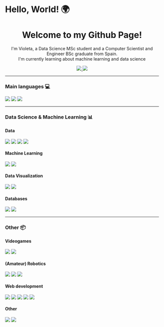 # Hello, World! 🌍

<div id="badges" align="center">

  <h1>Welcome to my Github Page!</h1> 
  <p>I'm Violeta, a Data Science MSc student and a Computer Scientist and Engineer BSc graduate from Spain.<br>I'm currently learning about machine learning and data science</p>
  
  <a href= "https://www.linkedin.com/in/violeta-tejera/">
    <img src = "https://img.shields.io/badge/LinkedIn-purple?logo=linkedin">
  </a>

  <a href= "https://www.kaggle.com/violetatejera">
    <img src = "https://img.shields.io/badge/Kaggle-purple?logo=kaggle">
  </a>
</div>

<hr>

### Main languages 💻
<div id="lang">
  <img src = "https://img.shields.io/badge/Python-purple?logo=python">
  <img src = "https://img.shields.io/badge/Java-purple?logo=oracle">
  <img src = "https://img.shields.io/badge/C%2FC%2B%2B-purple?logo=c%2B%2B">
</div>

<hr>

### Data Science & Machine Learning 📊

#### Data

<div id = "data">
  <img src = "https://img.shields.io/badge/Pandas-purple?logo=pandas">
  <img src = "https://img.shields.io/badge/Numpy-purple?logo=numpy">
  <img src = "https://img.shields.io/badge/Apache%20Spark-purple?logo=apachespark">
  <img src = "https://img.shields.io/badge/R-purple?logo=r">
</div>

#### Machine Learning

<div id="ai">
  <img src = "https://img.shields.io/badge/ScikitLearn-purple?logo=scikitlearn">
  <img src = "https://img.shields.io/badge/TensorFlow-purple?logo=tensorflow">
</div>

#### Data Visualization

<div id = "dataviz">
  <img src = "https://img.shields.io/badge/Matplotlib-purple?logo=matplotlib">
  <img src = "https://img.shields.io/badge/Seaborn-purple?logo=seaborn">
</div>

#### Databases
<div id = "db">
    <img src = "https://img.shields.io/badge/PostgreSQL-purple?logo=postgresql">
    <img src = "https://img.shields.io/badge/MongoDB-purple?logo=mongodb">
</div>

<hr>

### Other 📦​

#### Videogames

<div id = "videogame">
    <img src = "https://img.shields.io/badge/Unity-purple?logo=unity">
    <img src = "https://img.shields.io/badge/PyGame-purple?logo=pygame">
</div>

#### (Amateur) Robotics

<div id = "robotics">
  <img src = "https://img.shields.io/badge/Arduino-purple?logo=arduino">
  <img src = "https://img.shields.io/badge/Raspberry Pi-purple?logo=raspberrypi">
  <img src = "https://img.shields.io/badge/ESP32-purple?logo=esp32">
</div>

#### Web development

<div id = "web">
  <img src = "https://img.shields.io/badge/Django-purple?logo=django">
  <img src = "https://img.shields.io/badge/Vue.js-purple?logo=vue.js">
  <img src = "https://img.shields.io/badge/HTML-purple?logo=html5">
  <img src = "https://img.shields.io/badge/CSS-purple?logo=css3">
  <img src = "https://img.shields.io/badge/JavaScript-purple?logo=javascript">
</div>

#### Other

<div id = "other">
  <img src = "https://img.shields.io/badge/Docker-purple?logo=docker">
  <img src = "https://img.shields.io/badge/Kubernetes-purple?logo=kubernetes">
</div>
